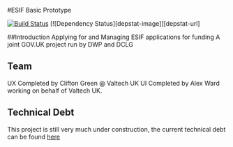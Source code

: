 #ESIF Basic Prototype

[![Build Status](https://travis-ci.org/BBQDigital/esif.svg?branch=master)](https://travis-ci.org/BBQDigital/esif)
[![Dependency Status][depstat-image]][depstat-url]

##Introduction
Applying for and Managing ESIF applications for funding A joint GOV.UK project run by DWP and DCLG

## Team
UX Completed by Clifton Green @ Valtech UK
UI Completed by Alex Ward working on behalf of Valtech UK.

## Technical Debt
This project is still very much under construction, the current technical debt can be found [here](technical-debt.md)
